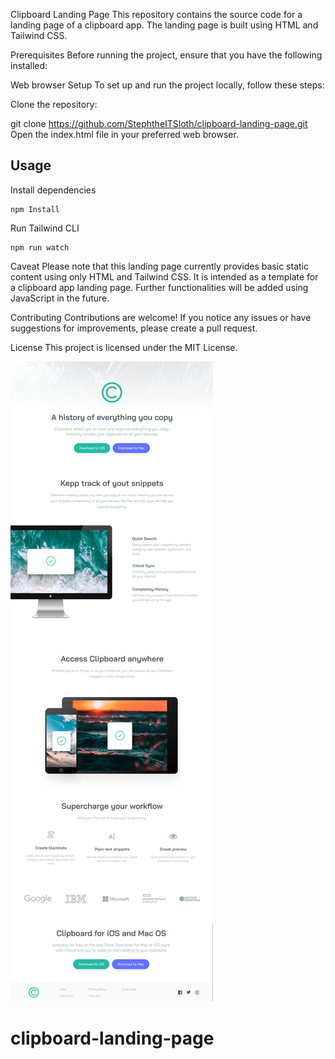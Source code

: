 Clipboard Landing Page
This repository contains the source code for a landing page of a clipboard app. The landing page is built using HTML and Tailwind CSS.

Prerequisites
Before running the project, ensure that you have the following installed:

Web browser
Setup
To set up and run the project locally, follow these steps:

Clone the repository:

git clone https://github.com/StephtheITSloth/clipboard-landing-page.git
Open the index.html file in your preferred web browser.

## Usage

Install dependencies

```
npm Install
```

Run Tailwind CLI

```
npm run watch
```

Caveat
Please note that this landing page currently provides basic static content using only HTML and Tailwind CSS. It is intended as a template for a clipboard app landing page. Further functionalities will be added using JavaScript in the future.

Contributing
Contributions are welcome! If you notice any issues or have suggestions for improvements, please create a pull request.

License
This project is licensed under the MIT License.

![Alt text](images/clipboard.png)
# clipboard-landing-page
